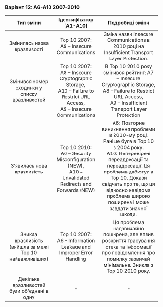 ### Варіант 12: А6-А10 2007-2010
|             Тип зміни                      |                                              Ідентифікатор (A1-A10)                                        | Подробиці зміни                                      |
|:------------------------------------------:|:----------------------------------------------------------------------------------------------------------:|:----------------------------------------------------:|
|Змінилась назва вразливості | Top 10 2007:</br> A9 – Insecure Communications | Зміна назви Insecure Communications в 2010 році на Insufficient Transport Layer Protection. | 
|Змінився номер сходинки у списку вразливостей | Top 10 2007:</br> A8 – Insecure Cryptographic Storage,</br>A10 – Failure to Restrict URL Access,</br>A9 – Insecure Communications| В Top 10 2010 року змінився рейтинг: A7 – Insecure Cryptographic Storage,</br>A8 – Failure to Restrict URL Access,</br>A9 – Insufficient Transport Layer Protection  |
|З'явилась нова вразливість | Top 10 2010:</br> A6 – Security Misconfiguration (NEW),</br> A10 – Unvalidated Redirects and Forwards (NEW)  | А6: Повторне виникнення проблеми в 2010-му році. Раніше була в Top 10 з 2004 року. </br>А10: Неперевірені переадресації та переадресації. Ця проблема дебютує в Top 10. Докази свідчать про те, що ця відносно невідома проблема широко поширена і може завдати значної шкоди. 
|Зникла вразливість (вийшла за межі Top 10 найважливіших) | Top 10 2007:</br>A6 – Information Leakage and Improper Error Handling | Ця проблема надзвичайно поширена, але вплив розкриття трасування стека та інформації про повідомлення про помилку зазвичай мінімальне. Зникла з Top 10 2010 року. |
|Декілька вразливостей були об'єднані в одну  | - | - |

